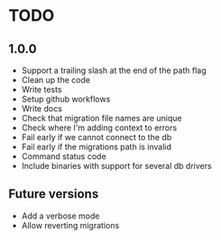 # TODO

## 1.0.0

- Support a trailing slash at the end of the path flag
- Clean up the code
- Write tests
- Setup github workflows
- Write docs
- Check that migration file names are unique
- Check where I'm adding context to errors
- Fail early if we cannot connect to the db
- Fail early if the migrations path is invalid
- Command status code
- Include binaries with support for several db drivers

## Future versions

- Add a verbose mode
- Allow reverting migrations